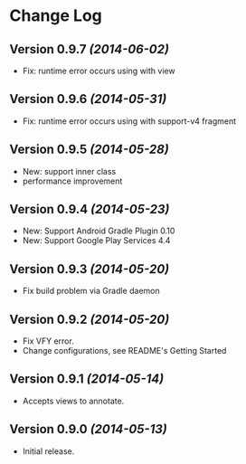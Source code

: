 Change Log
==========

Version 0.9.7 *(2014-06-02)*
----------------------------

- Fix: runtime error occurs using with view


Version 0.9.6 *(2014-05-31)*
----------------------------

- Fix: runtime error occurs using with support-v4 fragment


Version 0.9.5 *(2014-05-28)*
----------------------------

- New: support inner class
- performance improvement


Version 0.9.4 *(2014-05-23)*
----------------------------

- New: Support Android Gradle Plugin 0.10
- New: Support Google Play Services 4.4


Version 0.9.3 *(2014-05-20)*
----------------------------

- Fix build problem via Gradle daemon


Version 0.9.2 *(2014-05-20)*
----------------------------

- Fix VFY error.
- Change configurations, see README's Getting Started

Version 0.9.1 *(2014-05-14)*
----------------------------

- Accepts views to annotate.


Version 0.9.0 *(2014-05-13)*
----------------------------

- Initial release.
